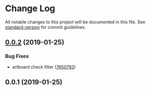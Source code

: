 # Change Log

All notable changes to this project will be documented in this file. See [standard-version](https://github.com/conventional-changelog/standard-version) for commit guidelines.

<a name="0.0.2"></a>
## [0.0.2](https://github.com/OvalMoney/ovalizer-sketch/compare/v0.0.1...v0.0.2) (2019-01-25)


### Bug Fixes

* artboard check filter ([7650793](https://github.com/OvalMoney/ovalizer-sketch/commit/7650793))



<a name="0.0.1"></a>
## 0.0.1 (2019-01-25)
